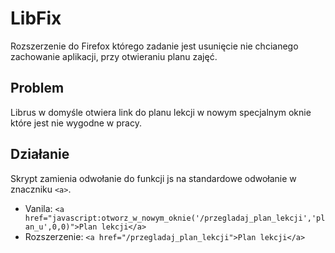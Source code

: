 # LibFix
Rozszerzenie do Firefox którego zadanie jest usunięcie nie chcianego zachowanie aplikacji, przy otwieraniu planu zajęć.

## Problem 
Librus w domyśle otwiera link do planu lekcji w nowym specjalnym oknie które jest nie wygodne w pracy. 

## Działanie
Skrypt zamienia odwołanie do funkcji js na standardowe odwołanie w znaczniku ```<a>```.

   - Vanila:
    ```<a href="javascript:otworz_w_nowym_oknie('/przegladaj_plan_lekcji','plan_u',0,0)">Plan lekcji</a>```
   - Rozszerzenie:
    ```<a href="/przegladaj_plan_lekcji">Plan lekcji</a>```